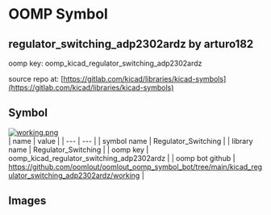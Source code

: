 # OOMP Symbol  
## regulator_switching_adp2302ardz  by arturo182  
  
oomp key: oomp_kicad_regulator_switching_adp2302ardz  
  
source repo at: [https://gitlab.com/kicad/libraries/kicad-symbols](https://gitlab.com/kicad/libraries/kicad-symbols)  
## Symbol  
  
[![working.png](working_600.png)](working.png)  
| name | value | 
| --- | --- | 
| symbol name | Regulator_Switching | 
| library name | Regulator_Switching | 
| oomp key | oomp_kicad_regulator_switching_adp2302ardz | 
| oomp bot github | https://github.com/oomlout/oomlout_oomp_symbol_bot/tree/main/kicad_regulator_switching_adp2302ardz/working | 
## Images  
